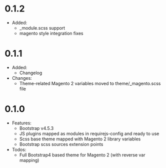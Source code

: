 0.1.2
=============
* Added:
  * _module.scss support
  * magento style integration fixes

0.1.1
=============
* Added:
    * Changelog
* Changes:
    * Theme-related Magento 2 variables moved to theme/_magento.scss file

0.1.0
=============
* Features:
    * Bootstrap v4.5.3
    * JS plugins mapped as modules in requirejs-config and ready to use
    * Scss base theme mapped with Magento 2 library variables
    * Bootstrap scss sources extension points
* Todos:
    * Full Bootstrap4 based theme for Magento 2 (with reverse var mapping)